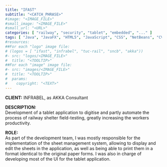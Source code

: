 ```yaml
---
title: "IFAST"
subtitle: "<CATCH_PHRASE>"
#image: "<IMAGE_FILE>"
#small_image: "<IMAGE_FILE>"
#small_url: "<URL>"
categories: [ "railway", "security", "tablet", "embedded", "..." ]
tags: [ "Java", "JavaFX", "HTML5", "JavaScript", "CSS", "NetBeans", "CVS", "Oxygen", "JIRA", "Mantisse" ]
#resources:
##For each "logo" image file:
# (logos = [ "ifast", "infrabel", "tuc-rail", "sncb", "akka"))
#- src: "logos/<IMAGE_FILE>"
#  title: "<TOOLTIP>"
##For each "image" image file:
#- src: "images/<IMAGE_FILE>"
#  title: "<TOOLTIP>"
#  params:
#    copyright: "<TEXT>"
---
```


<b>CLIENT:</b> INFRABEL, as AKKA Consultant<br>

<b>DESCRIPTION:</b><br>
Development of a tablet application to digitise and partly automate the process of railway shelter field-testing, greatly increasing the workers productivity.

<b>ROLE:</b><br>
As part of the development team, I was mostly responsible for the implementation of the sheet management system, allowing to display and edit the sheets in the application, as well as being able to print them in a format identical to the original paper forms.
I was also in charge of developing most of the UI for the tablet application.
